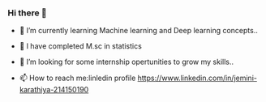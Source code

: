 ### Hi there 👋

- 🌱 I’m currently learning Machine learning and Deep learning concepts..

- 🔭 I have completed M.sc in statistics 

- 🤔 I’m looking for some internship opertunities to grow my skills.. 
 
- 📫 How to reach me:linledin profile https://www.linkedin.com/in/jemini-karathiya-214150190
<!--
**JEMINIII/JEMINIII** is a ✨ _special_ ✨ repository because its `README.md` (this file) appears on your GitHub profile.

Here are some ideas to get you started:

- 🔭 I’m currently working on ...
- 🌱 I’m currently learning ...
- 👯 I’m looking to collaborate on ...
- 🤔 I’m looking for help with ...
- 💬 Ask me about ...
- 📫 How to reach me: ...
- 😄 Pronouns: ...
- ⚡ Fun fact: ...
-->
